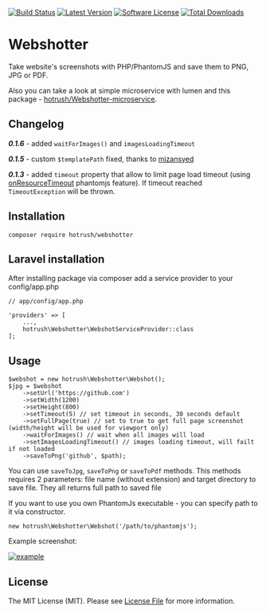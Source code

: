 [![Build Status](https://img.shields.io/travis/hotrush/Webshotter/master.svg?style=flat-square)](https://travis-ci.org/hotrush/Webshotter)
[![Latest Version](https://img.shields.io/packagist/v/hotrush/Webshotter.svg?style=flat-square)](https://github.com/hotrush/webshotter/releases)
[![Software License](https://img.shields.io/badge/license-MIT-brightgreen.svg?style=flat-square)](LICENSE.md)
[![Total Downloads](https://img.shields.io/packagist/dt/hotrush/webshotter.svg?style=flat-square)](https://packagist.org/packages/hotrush/webshotter)

# Webshotter

Take website's screenshots with PHP/PhantomJS and save them to PNG, JPG or PDF.

Also you can take a look at simple microservice with lumen and this package - [hotrush/Webshotter-microservice](https://github.com/hotrush/Webshotter-microservice).

## Changelog
***0.1.6*** - added ```waitForImages()``` and ```imagesLoadingTimeout```

***0.1.5*** - custom ```$templatePath``` fixed, thanks to [mizansyed](https://github.com/mizansyed)

***0.1.3*** - added ```timeout``` property that allow to limit page load timeout (using [onResourceTimeout](http://phantomjs.org/api/webpage/handler/on-resource-timeout.html) phantomjs feature). If timeout reached ```TimeoutException``` will be thrown.

## Installation

```
composer require hotrush/webshotter
```

## Laravel installation

After installing package via composer add a service provider to your config/app.php
```
// app/config/app.php

'providers' => [
    ...,
    hotrush\Webshotter\WebshotServiceProvider::class
];
```

## Usage

```
$webshot = new hotrush\Webshotter\Webshot();
$jpg = $webshot
    ->setUrl('https://github.com')
    ->setWidth(1200)
    ->setHeight(800)
    ->setTimeout(5) // set timeout in seconds, 30 seconds default
    ->setFullPage(true) // set to true to get full page screenshot (width/height will be used for viewport only)
    ->waitForImages() // wait when all images will load
    ->setImagesLoadingTimeout() // images loading timeout, will failt if not loaded
    ->saveToPng('github', $path);
```

You can use ```saveToJpg```, ```saveToPng``` or ```saveToPdf``` methods. This methods requires 2 parameters: file name (without extension) and target directory to save file. They all returns full path to saved file

If you want to use you own PhantomJs executable - you can specify path to it via constructor.

```
new hotrush\Webshotter\Webshot('/path/to/phantomjs');
```

Example screenshot:

[![example](github.png)](github.png)

## License

The MIT License (MIT). Please see [License File](LICENSE.md) for more information.
